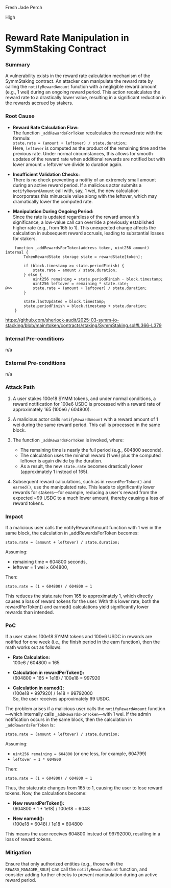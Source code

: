 Fresh Jade Perch

High

# Reward Rate Manipulation in SymmStaking Contract

### Summary


A vulnerability exists in the reward rate calculation mechanism of the SymmStaking contract. An attacker can manipulate the reward rate by calling the `notifyRewardAmount` function with a negligible reward amount (e.g., 1 wei) during an ongoing reward period. This action recalculates the reward rate to a drastically lower value, resulting in a significant reduction in the rewards accrued by stakers.


### Root Cause

- **Reward Rate Calculation Flaw:**  
  The function `_addRewardsForToken` recalculates the reward rate with the formula:  
  `state.rate = (amount + leftover) / state.duration;`  
  Here, `leftover` is computed as the product of the remaining time and the previous rate. Under normal circumstances, this allows for smooth updates of the reward rate when additional rewards are notified but with lower amount + leftover we divide to duration again.

- **Insufficient Validation Checks:**  
  There is no check preventing a notifiy of an extremely small amount during an active reward period. If a malicious actor submits a `notifyRewardAmount` call with, say, 1 wei, the new calculation incorporates this minuscule value along with the leftover, which may dramatically lower the computed rate.

- **Manipulation During Ongoing Period:**  
  Since the rate is updated regardless of the reward amount's significance, a low-value call can override a previously established higher rate (e.g., from 165 to 1). This unexpected change affects the calculation in subsequent reward accruals, leading to substantial losses for stakers.

```solidity
	function _addRewardsForToken(address token, uint256 amount) internal {
		TokenRewardState storage state = rewardState[token];

		if (block.timestamp >= state.periodFinish) {
			state.rate = amount / state.duration;
		} else {
			uint256 remaining = state.periodFinish - block.timestamp;
			uint256 leftover = remaining * state.rate;
@>>			state.rate = (amount + leftover) / state.duration;
		}

		state.lastUpdated = block.timestamp;
		state.periodFinish = block.timestamp + state.duration;
	}
```
https://github.com/sherlock-audit/2025-03-symm-io-stacking/blob/main/token/contracts/staking/SymmStaking.sol#L366-L379

### Internal Pre-conditions

n/a

### External Pre-conditions

n/a

### Attack Path

1. A user stakes 100e18 SYMM tokens, and under normal conditions, a reward notification for 100e6 USDC is processed with a reward rate of approximately 165 (100e6 / 604800).

2. A malicious actor calls `notifyRewardAmount` with a reward amount of 1 wei during the same reward period. This call is processed in the same block.

3. The function `_addRewardsForToken` is invoked, where:
   - The remaining time is nearly the full period (e.g., 604800 seconds).
   - The calculation uses the minimal reward (1 wei) plus the computed leftover is again divide by the duration.
   - As a result, the new `state.rate` becomes drastically lower (approximately 1 instead of 165).

4. Subsequent reward calculations, such as in `rewardPerToken()` and `earned()`, use the manipulated rate. This leads to significantly lower rewards for stakers—for example, reducing a user's reward from the expected ~99 USDC to a much lower amount, thereby causing a loss of reward tokens.


### Impact

If a malicious user calls the notifyRewardAmount function with 1 wei in the same block, the calculation in _addRewardsForToken becomes:

```solidity
state.rate = (amount + leftover) / state.duration;
```

Assuming:
- remaining time ≈ 604800 seconds,
- leftover = 1 wei × 604800,

Then:

```solidity
state.rate = (1 + 604800) / 604800 ≈ 1
```

This reduces the state.rate from 165 to approximately 1, which directly causes a loss of reward tokens for the user. With this lower rate, both the rewardPerToken() and earned() calculations yield significantly lower rewards than intended.

### PoC

If a user stakes 100e18 SYMM tokens and 100e6 USDC in rewards are notified for one week (i.e., the finish period in the earn function), then the math works out as follows:

- **Rate Calculation:**  
  100e6 / 604800 = 165

- **Calculation in rewardPerToken():**  
  (604800 * 165 * 1e18) / 100e18 = 997920

- **Calculation in earned():**  
  (100e18 * 997920) / 1e18 = 99792000  
  So, the user receives approximately 99 USDC.

The problem arises if a malicious user calls the `notifyRewardAmount` function—which internally calls `_addRewardsForToken`—with 1 wei. If the admin notification occurs in the same block, then the calculation in `_addRewardsForToken` is:

```solidity
state.rate = (amount + leftover) / state.duration;
```

Assuming:
- `uint256 remaining = 604800` (or one less, for example, 604799)
- `leftover = 1 * 604800`
  
Then:

```solidity
state.rate = (1 + 604800) / 604800 ≈ 1
```

Thus, the state.rate changes from 165 to 1, causing the user to lose reward tokens. Now, the calculations become:

- **New rewardPerToken():**  
  (604800 * 1 * 1e18) / 100e18 = 6048

- **New earned():**  
  (100e18 * 6048) / 1e18 = 604800

This means the user receives 604800 instead of 99792000, resulting in a loss of reward tokens.

### Mitigation


Ensure that only authorized entities (e.g., those with the `REWARD_MANAGER_ROLE`) can call the `notifyRewardAmount` function, and consider adding further checks to prevent manipulation during an active reward period.